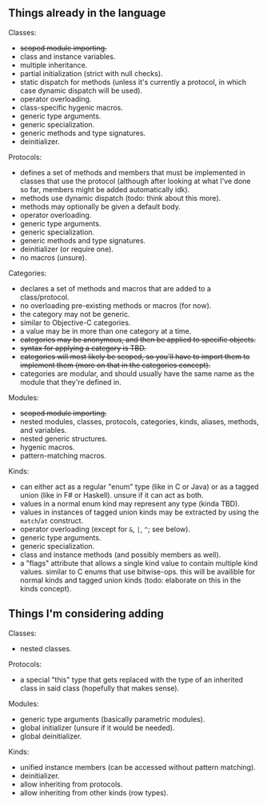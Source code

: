 ## Things already in the language

Classes:
- ~~scoped module importing.~~
- class and instance variables.
- multiple inheritance.
- partial initialization (strict with null checks).
- static dispatch for methods (unless it's currently a protocol, in which case dynamic dispatch will be used).
- operator overloading.
- class-specific hygenic macros.
- generic type arguments.
- generic specialization.
- generic methods and type signatures.
- deinitializer.

Protocols:
- defines a set of methods and members that must be implemented in classes that use the protocol (although after looking at what I've done so far, members might be added automatically idk).
- methods use dynamic dispatch (todo: think about this more).
- methods may optionally be given a default body.
- operator overloading.
- generic type arguments.
- generic specialization.
- generic methods and type signatures.
- deinitializer (or require one).
- no macros (unsure).

Categories:
- declares a set of methods and macros that are added to a class/protocol.
- no overloading pre-existing methods or macros (for now).
- the category may not be generic.
- similar to Objective-C categories.
- a value may be in more than one category at a time.
- ~~categories may be anonymous, and then be applied to specific objects.~~
- ~~syntax for applying a category is TBD.~~
- ~~categories will most likely be scoped, so you'll have to import them to implement them (more on that in the categories concept).~~
- categories are modular, and should usually have the same name as the module that they're defined in.

Modules:
- ~~scoped module importing.~~
- nested modules, classes, protocols, categories, kinds, aliases, methods, and variables.
- nested generic structures.
- hygenic macros.
- pattern-matching macros.

Kinds:
- can either act as a regular "enum" type (like in C or Java) or as a tagged union (like in F# or Haskell). unsure if it can act as both.
- values in a normal enum kind may represent any type (kinda TBD).
- values in instances of tagged union kinds may be extracted by using the `match`/`at` construct.
- operator overloading (except for `&`, `|`, `^`; see below).
- generic type arguments.
- generic specialization.
- class and instance methods (and possibly members as well).
- a "flags" attribute that allows a single kind value to contain multiple kind values. similar to C enums that use bitwise-ops. this will be availible for normal kinds and tagged union kinds (todo: elaborate on this in the kinds concept).

## Things I'm considering adding

Classes:
- nested classes.

Protocols:
- a special "this" type that gets replaced with the type of an inherited class in said class (hopefully that makes sense).

Modules:
- generic type arguments (basically parametric modules).
- global initializer (unsure if it would be needed).
- global deinitializer.

Kinds:
- unified instance members (can be accessed without pattern matching).
- deinitializer.
- allow inheriting from protocols.
- allow inheriting from other kinds (row types).